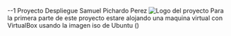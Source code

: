 --1 Proyecto Despliegue Samuel Pichardo Perez 
![Logo del proyecto](ProyectoDespliegue/imagenes/prueba.PNG)
Para la primera parte de este proyecto estare alojando una maquina virtual con VirtualBox usando la imagen iso de Ubuntu ()
